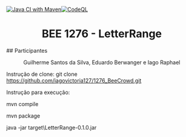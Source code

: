 [![Java CI with Maven](https://github.com/iagovictoria127/1276_BeeCrowd/actions/workflows/maven.yml/badge.svg?branch=main)](https://github.com/iagovictoria127/1276_BeeCrowd/actions/workflows/maven.yml)[![CodeQL](https://github.com/iagovictoria127/1276_BeeCrowd/actions/workflows/codeql.yml/badge.svg)](https://github.com/iagovictoria127/1276_BeeCrowd/actions/workflows/codeql.yml)

<h1 align="center"> BEE 1276 - LetterRange </h1>
## Participantes
<p align="center">Guilherme Santos da Silva, Eduardo Berwanger e Iago Raphael </p>

Instrução de clone: git clone https://github.com/iagovictoria127/1276_BeeCrowd.git

Instrução para execução: 

mvn compile

mvn package

java -jar target\LetterRange-0.1.0.jar
